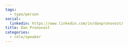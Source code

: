```yaml
---
tags:
  - type/person
social:
  linkedin: https://www.linkedin.com/in/danpronovost/
title: Dan Pronovost
categories:
  - role/speaker
---
```

